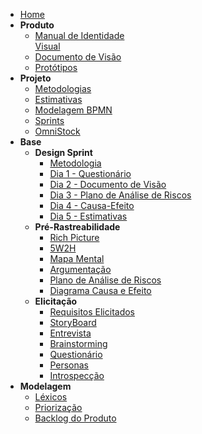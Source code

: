 - [Home](/)
- **Produto**
  - [Manual de Identidade<br> Visual](Product/ManualId.md)
  - [Documento de Visão](Product/DocVisão.md)
  - [Protótipos](Product/Prototipos.md)
- **Projeto**
  - [Metodologias](Project/Metodologias.md)
  - [Estimativas](Project/Evaluation.md)
  - [Modelagem BPMN](Project/ModelagemBPMN.md)
  - [Sprints](Index/sprintsIndex.md)
  - [OmniStock](Project/Omnistock.md)
- **Base**
  - **Design Sprint**
    - [Metodologia](DesignSprint/DesignSprint.md)
    - [Dia 1 - Questionário](DesignSprint/dia1.md)
    - [Dia 2 - Documento de Visão](DesignSprint/dia2.md)
    - [Dia 3 - Plano de Análise de Riscos](DesignSprint/dia3.md)
    - [Dia 4 - Causa-Efeito](DesignSprint/dia4.md)
    - [Dia 5 - Estimativas](DesignSprint/dia5.md)
  - **Pré-Rastreabilidade**
    - [Rich Picture](preTraceability/RichPicture.md)
    - [5W2H](preTraceability/5W2H.md)
    - [Mapa Mental](preTraceability/MapaMental.md)
    - [Argumentação](preTraceability/Argumentacao.md)
    - [Plano de Análise de Riscos](preTraceability/PlanAnaliseRiscos.md)
    - [Diagrama Causa e Efeito](preTraceability/causaEfeito.md)
  - **Elicitação**
    - [Requisitos Elicitados](Elicitation/RequisitosElicitados.md)
    - [StoryBoard](Elicitation/StoryBoard.md)
    - [Entrevista](Elicitation/Entrevista.md)
    - [Brainstorming](Elicitation/Brainstorming.md)
    - [Questionário](Elicitation/Questionario.md)
    - [Personas](Elicitation/Personas.md)
    - [Introspecção](Elicitation/Introspeccao.md)
- **Modelagem**
  - [Léxicos](Modeling/Lexico.md)
  - [Priorização](Modeling/Priorizacao.md)
  - [Backlog do Produto](Modeling/Backlog.md)
